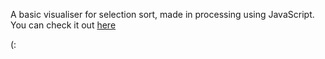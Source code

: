 A basic visualiser for selection sort, made in processing using JavaScript. You can check it out [here](https://www.khanacademy.org/computing/computer-science/algorithms/sorting-algorithms/pp/project-selection-sort-visualizer)

(:


